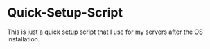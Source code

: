 # Quick-Setup-Script
This is just a quick setup script that I use for my servers after the OS installation.
